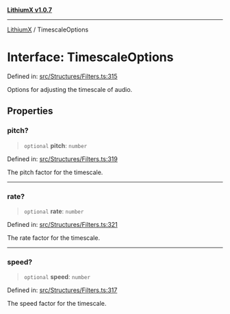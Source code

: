 [**LithiumX v1.0.7**](README.md)

***

[LithiumX](globals.md) / TimescaleOptions

# Interface: TimescaleOptions

Defined in: [src/Structures/Filters.ts:315](https://github.com/anantix-network/LithiumX/blob/720bc1bb802e250a8740a01a0f217198cffacb28/src/Structures/Filters.ts#L315)

Options for adjusting the timescale of audio.

## Properties

### pitch?

> `optional` **pitch**: `number`

Defined in: [src/Structures/Filters.ts:319](https://github.com/anantix-network/LithiumX/blob/720bc1bb802e250a8740a01a0f217198cffacb28/src/Structures/Filters.ts#L319)

The pitch factor for the timescale.

***

### rate?

> `optional` **rate**: `number`

Defined in: [src/Structures/Filters.ts:321](https://github.com/anantix-network/LithiumX/blob/720bc1bb802e250a8740a01a0f217198cffacb28/src/Structures/Filters.ts#L321)

The rate factor for the timescale.

***

### speed?

> `optional` **speed**: `number`

Defined in: [src/Structures/Filters.ts:317](https://github.com/anantix-network/LithiumX/blob/720bc1bb802e250a8740a01a0f217198cffacb28/src/Structures/Filters.ts#L317)

The speed factor for the timescale.
